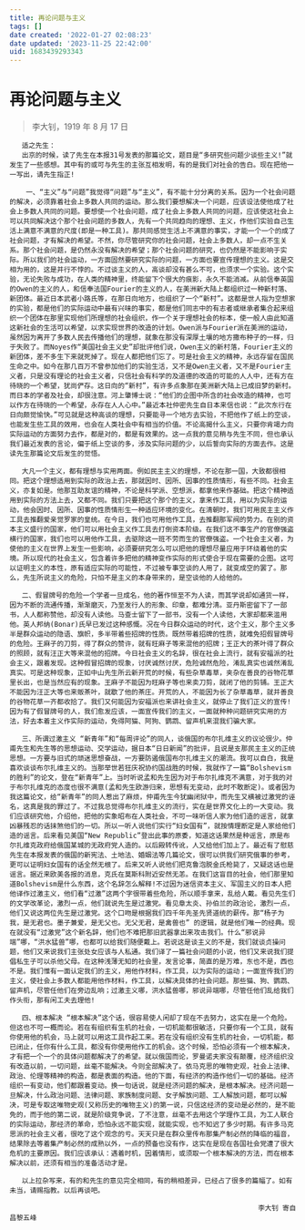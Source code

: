 ```yaml
---
title: 再论问题与主义
tags: []
date created: '2022-01-27 02:08:23'
date updated: '2023-11-25 22:42:00'
uid: 1683439293343
---
```


# 再论问题与主义

> 李大钊，1919 年 8 月 17 日

       适之先生： 
       出京的时候，读了先生在本报31号发表的那篇论文，题目是“多研究些问题少谈些主义!”就发生了一些感想。其中有的或可与先生的主张互相发明，有的是我们对社会的告白。现在把他一一写出，请先生指正! 

        一、“主义”与“问题”我觉得“问题”与“主义”，有不能十分分离的关系。因为一个社会问题的解决，必须靠着社会上多数人共同的运动。那么我们要想解决一个问题，应该设法使他成了社会上多数人共同的问题。要想使一个社会问题，成了社会上多数人共同的问题，应该使这社会上可以共同解决这个那个社会问题的多数人，先有一个共同趋向的理想、主义，作他们实验自己生活上满意不满意的尺度(即是一种工具)。那共同感觉生活上不满意的事实，才能一个一个的成了社会问题，才有解决的希望。不然，你尽管研究你的社会问题，社会上多数人，却一点不生关系。那个社会问题，是仍然永没有解决的希望；那个社会问题的研究，也仍然是不能影响于实际。所以我们的社会运动，一方面固然要研究实际的问题，一方面也要宣传理想的主义。这是交相为用的，这是并行不悖的。不过谈主义的人，高谈却没有甚么不可，也须求一个实验。这个实验，无论失败与成功，在人类的精神里，终能留下个很大的痕影，永久不能消减。从前信奉英国的Owen的主义的人，和信奉法国Fourier的主义的人，在美洲新大陆上都组织过一种新村落、新团体。最近日本武者小路氏等，在那日向地方，也组织了一个“新村”。这都是世人指为空想家的实验，都是他们的实际运动中最有兴味的事实，都是他们同志中的有志者或继承者集合起来组织一个团体在那里实现他们所理想的社会组织，作一个关于理想社会的标本，使一般人由此知道这新社会的生活可以希望，以求实现世界的改造的计划。Owen派与Fourier派在美洲的运动，虽然因为离开了多数人民去传播他们的理想，就象在那没有深厚土壤的地方撒布种子的一样，归于失败了。而Noyes作“美国社会主义史”却批评他们说，Owen主义的新村落，Fourier主义的新团体，差不多生下来就死掉了。现在人都把他们忘了。可是社会主义的精神，永远存留在国民生命之中。如今在那几百万不曾参加他们的实验生活，又不是Owen主义者，又不是Fourier主义者，只是没有理论的社会主义者，只信社会有科学的及道德的改造的可能的人人中，还有方在待晓的一个希望，犹尚俨存。这日向的“新村”，有许多点象那在美洲新大陆上已成旧梦的新村。而日本的学者及社会，却很注意。河上肇博士说：“他们的企图中所含的社会改造的精神，也可以作方在待晓的一个希望，永存在人人心中。”最近本社仲密先生自日本来信也说：“此次东行在日向颇觉愉快。”可见就是这种高谈的理想，只要能寻一个地方去实验，不把他作了纸上的空谈，也能发生些工具的效用，也会在人类社会中有相当的价值。不论高揭什么主义，只要你肯竭力向实际运动的方面努力去作，都是对的，都是有效果的。这一点我的意见稍与先生不同，但也承认我们最近发表的言论，偏于纸上空谈的多，涉及实际问题的少，以后誓向实际的方面去作。这是读先生那篇论文后发生的觉悟。 

       大凡一个主义，都有理想与实用两面。例如民主主义的理想，不论在那一国，大致都很相同。把这个理想适用到实际的政治上去，那就因时、因所、因事的性质情形，有些不同。社会主义，亦复如是。他那互助友谊的精神，不论是科学派、空想派，都拿他来作基础。把这个精神适用到实际的方法上去，又都不同。我们只要把这个那个的主义，拿来作工具，用以为实际的运动，他会因时、因所、因事的性质情形生一种适应环境的变化。在清朝时，我们可用民主主义作工具去推翻爱亲觉罗家的皇统。在今日，我们也可用他作工具，去推翻那军阀的势力。在别的资本主义盛行的国家，他们可以用社会主义作工具去打倒资本阶级。在我们这不事生产的官僚强盗横行的国家，我们也可以用他作工具，去驱除这一班不劳而生的官僚强盗。一个社会主义者，为使他的主义在世界上发生一些影响，必须要研究怎么可以把他的理想尽量应用于环绕着他的实境。所以现代的社会主义，包含着许多把他的精神变作实际的形式使合于现在需要的企图。这可以证明主义的本性，原有适应实际的可能性，不过被专事空谈的人用了，就变成空的罢了。那么，先生所说主义的危险，只怕不是主义的本身带来的，是空谈他的人给他的。 

       二、假冒牌号的危险一个学者一旦成名，他的著作恒至不为人读，而其学说却如通货一样，因为不断的流通传播，渐渐磨灭，乃至发行人的形象、印章，都难分清。亚丹斯密留下了一部书，人人都称赞他，却没有人读他。马查士留下了一部书，没有一个人读他，大家却都来滥用他。英人邦纳(Bonar)氏早已发过这种感慨。况在今日群众运动的时代，这个主义，那个主义多半是群众运动的隐语、旗帜，多半带着些招牌的性质。既然带着招牌的性质，就难免招假冒牌号的危险。王麻子的刀剪，得了群众的赞许，就有旺麻子等来混他的招牌；王正大的茶叶得了群众的照顾，就有汪正大等来混他的招牌。今日社会主义的名辞，很在社会上流行，就有安福派的社会主义，跟着发现。这种假冒招牌的现象，讨厌诚然讨厌，危险诚然危险，淆乱真实也诚然淆乱真实。可是这种现象，正如中山先生所云新开荒的时候，有些杂草毒草，夹杂在善良的谷物花草里长出，也是当然应有的现象。王麻子不能因为旺麻子等也来卖刀剪，就闭了他的剪铺。王正大不能因为汪正大等也来贩茶叶，就歇了他的茶庄。开荒的人，不能因为长了杂草毒草，就并善良的谷物花草一齐都收拾了。我们又何能因为安福派也来讲社会主义，就停止了我们正义的宣传!因为有了假冒牌号的人，我们愈发应该，一面宣传我们的主义，一面就种种问题研究实用的方法，好去本着主义作实际的运动，免得阿猫、阿狗、鹦鹉、留声机来混我们骗大家。 

       三、所谓过激主义 “新青年”和“每周评论”的同人，谈俄国的布尔扎维主义的议论很少。仲甫先生和先生等的思想运动、交学运动，据日本“日日新闻”的批评，且说是支那民主主义的正统思想。一方要与旧式的顽迷思想奋战，一方要防遏俄国布尔扎维主义的潮流。我可以自白，我是喜欢谈谈布尔扎维主义的。当那举世若狂庆祝协约国战胜的时候，我就作了一篇“Bolshevism的胜利”的论文，登在“新青年”上。当时听说孟和先生因为对于布尔扎维克不满意，对于我的对于布尔扎维克的态度也很不满意(孟和先生欧游归来，思想有无变动，此时不敢断定)。或者因为我这篇论文，给“新青年”的同人惹出了麻烦，仲甫先生今犹幽闭狱中，而先生又横被过激党的诬名，这真是我的罪过了。不过我总觉得布尔扎维主义的流行，实在是世界文化上的一大变动。我们应该研究他，介绍他，把他的实象昭布在人类社会，不可一味听信人家为他们造的谣言，就拿凶暴残忍的话抹煞他们的一切。所以一听人说他们实行“妇女国有”，就按情理断定是人家给他们造的谣言。后来看见美国“New Republic”登出此事的原委，知道这话果然是种谣言，原是布尔扎维克政府给俄国某城的无政府党人造的。以后殿转传讹，人又给他们加上了。最近有了慰慈先生在本报发表的俄国的新宪法、土地法、婚姻法等几篇论文，很可以供我们研究俄事的参考，更可以证明妇女国有的话全然无根了。后来又听人说他们把克鲁泡脱金氏枪毙了，又疑这话也是谣言。据近来欧美各报的消息，克氏在莫斯科附近安然无恙。在我们这盲目的社会，他们那里知道Bolshevism是什么东西，这个名辞怎么解释!不过因为迷信资本主义、军国主义的日本人把他译作过激主义，他们看“过激”这两个字很带着些危险，所以顺手拿来，乱给人戴。看见先生们的文学改革论，激烈一点，他们就说先生是过激党。看见章太炎、孙伯兰的政治论，激烈一点，他们又说这两位先生是过激党。这个口吻是根据我们四千年先圣先贤道统的薪传。那“杨子为我，是无君也。墨子兼爱，是无父也。无父无君，是禽兽也” 的逻辑，就是他们唯一的经典。现在就没有“过激党”这个新名辞，他们也不难把那旧武器拿出来攻击我们。什么“邪说异端”哪，“洪水猛兽”哪，也都可以给我们随便戴上。若说这是谈主义的不是，我们就谈贞操问题，他们又来说我们主张处女应该与人私通。我们译了一篇社会问题的小说，他们又来说我们提倡私生子可以杀他父母。在这种浅薄无知的社会里，发言论事，简直的是万难，东也不是，西也不是。我们惟有一面认定我们的主义，用他作材料，作工具，以为实际的运动；一面宣传我们的主义，使社会上多数人都能用他作材料，作工具，以解决具体的社会问题。那些猫、狗、鹦鹉、留声机，尽管任他们在旁边乱响；过激主义哪，洪水猛兽哪，邪说异端哪，尽管任他们乱给我们作头衔，那有闲工夫去理他! 

       四、根本解决 “根本解决”这个话，很容易使人闲却了现在不去努力，这实在是一个危险。但这也不可一概而论。若在有组织有生机的社会，一切机能都很敏活，只要你有一个工具，就有你使用他的机会，马上就可以用这工具作起工来。若在没有组织没有生机的社会，一切机能，都已闭止，任你有什么工具，都没有你使用他作工的机会。这个时候，恐怕必须有一个根本解决，才有把一个一个的具体问题都解决了的希望。就以俄国而论，罗曼诺夫家没有颠覆，经济组织没有改造以前，一切问题，丝毫不能解决。今则全部解决了。依马克思的唯物史观，社会上法律、政治、伦理等精神的构造，都是表面的构造。他的下面，有经济的构造作他们一切的基础。经济组织一有变动，他们都跟着变动。换一句话说，就是经济问题的解决，是根本解决。经济问题一旦解决，什么政治问题、法律问题、家族制度问题、女子解放问题、工人解放问题，都可以解决，可是专取这唯物史观(又称历史的唯物主义)的第一说，只信这经济的变动是必然的，是不能免的，而于他的第二说，就是阶级竞争说，了不注意，丝毫不去用这个学理作工具，为工人联合的实际运动，那经济的革命，恐怕永远不能实现，就能实现，也不知迟了多少时期。有许多马克思派的社会主义者，很吃了这个观念的亏。天天只是在群众里传布那集产制必然的降临的福音，结果除去等着集产制必然的成熟以外，一点的预备也没有作，这实在是现在各国社会党遭了很大危机的主要原因。我们应该承认：遇着时机，因着情形，或须取一个根本解决的方法，而在根本解决以前，还须有相当的准备活动才是。 

       以上拉杂写来，有的和先生的意见完全相同，有的稍相差异，已经占了很多的篇幅了。如有未当，请赐指教。以后再谈吧。 

                                                                 李大钊 寄自昌黎五峰 
